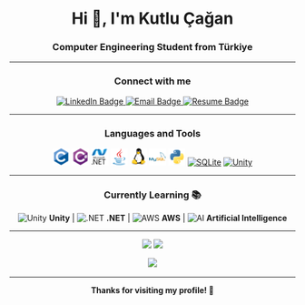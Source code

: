 <h1 align="center">Hi 👋, I'm Kutlu Çağan</h1>
<h3 align="center">Computer Engineering Student from Türkiye</h3>

---

<h3 align="center">Connect with me</h3>
<p align="center">
  <a href="https://linkedin.com/in/kutlu-cagan-akin" target="_blank">
    <img src="https://img.shields.io/badge/LinkedIn-0A66C2?style=for-the-badge&logo=linkedin&logoColor=white" alt="LinkedIn Badge"/>
  </a>
  <a href="mailto:caganakin41@gmail.com" target="_blank">
    <img src="https://img.shields.io/badge/Email-D14836?style=for-the-badge&logo=gmail&logoColor=white" alt="Email Badge"/>
  </a>
  <a href="https://www.canva.com/design/DAGlRfPHtvw/m5Kf02wzUJ9ENH-7piyAWw/view?utm_content=DAGlRfPHtvw&utm_campaign=designshare&utm_medium=link2&utm_source=uniquelinks&utlId=hc522a78acb" target="_blank">
    <img src="https://img.shields.io/badge/Resume-4CAF50?style=for-the-badge&logo=google-drive&logoColor=white" alt="Resume Badge"/>
  </a>
</p>

---

<h3 align="center">Languages and Tools</h3>
<p align="center">
  <a href="#"><img src="https://raw.githubusercontent.com/devicons/devicon/master/icons/c/c-original.svg" alt="C" width="30" height="30"/></a>
  <a href="#"><img src="https://raw.githubusercontent.com/devicons/devicon/master/icons/csharp/csharp-original.svg" alt="C#" width="30" height="30"/></a>
  <a href="#"><img src="https://raw.githubusercontent.com/devicons/devicon/master/icons/dot-net/dot-net-original-wordmark.svg" alt=".NET" width="30" height="30"/></a>
  <a href="#"><img src="https://raw.githubusercontent.com/devicons/devicon/master/icons/java/java-original.svg" alt="Java" width="30" height="30"/></a>
  <a href="#"><img src="https://raw.githubusercontent.com/devicons/devicon/master/icons/linux/linux-original.svg" alt="Linux" width="30" height="30"/></a>
  <a href="#"><img src="https://raw.githubusercontent.com/devicons/devicon/master/icons/mysql/mysql-original-wordmark.svg" alt="MySQL" width="30" height="30"/></a>
  <a href="#"><img src="https://raw.githubusercontent.com/devicons/devicon/master/icons/python/python-original.svg" alt="Python" width="30" height="30"/></a>
  <a href="#"><img src="https://www.vectorlogo.zone/logos/sqlite/sqlite-icon.svg" alt="SQLite" width="30" height="30"/></a>
  <a href="#"><img src="https://www.vectorlogo.zone/logos/unity3d/unity3d-icon.svg" alt="Unity" width="30" height="30"/></a>
</p>

---

<h3 align="center">Currently Learning 📚</h3>
<p align="center">
  <img src="https://cdn.jsdelivr.net/gh/devicons/devicon/icons/unity/unity-original.svg" width="30" height="30" alt="Unity"/> <b>Unity</b> |
  <img src="https://cdn.jsdelivr.net/gh/devicons/devicon/icons/dot-net/dot-net-original.svg" width="30" height="30" alt=".NET"/> <b>.NET</b> |
  <img src="https://cdn.jsdelivr.net/gh/devicons/devicon/icons/amazonwebservices/amazonwebservices-original-wordmark.svg" width="30" height="30" alt="AWS"/> <b>AWS</b> |
  <img src="https://cdn-icons-png.flaticon.com/512/1087/1087815.png" width="30" height="30" alt="AI"/> <b>Artificial Intelligence</b>
</p>



---

<p align="center">
  <img src="https://github-readme-stats.vercel.app/api?username=kcagan&show_icons=true&theme=dark&bg_color=000000&hide_border=true&count_private=true" width="400"/>
  <img src="https://github-readme-stats.vercel.app/api/top-langs?username=kcagan&layout=compact&theme=dark&bg_color=000000&hide_border=true" width="330"/>
</p>

<p align="center">
  <img src="https://github-readme-streak-stats.herokuapp.com/?user=kcagan&theme=dark&background=000000&hide_border=true" width="735"/>
</p>

---

<p align="center">
  <b>Thanks for visiting my profile! 🚀</b>
</p>
